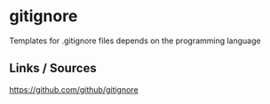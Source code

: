 # gitignore
Templates for .gitignore files depends on the programming language

## Links / Sources
https://github.com/github/gitignore
